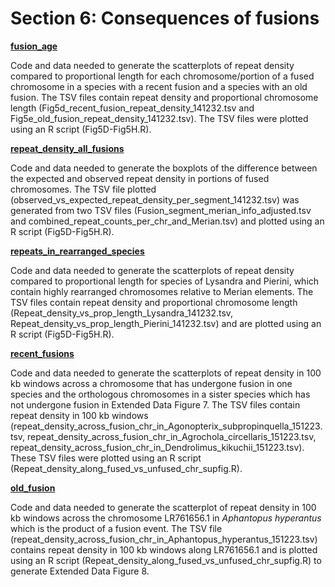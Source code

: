 # Section 6: Consequences of fusions

[**fusion_age**](<https://github.com/charlottewright/Chromosome_evolution_Lepidoptera_MS/tree/main/6_fusion_consequences/fusion_age>)

Code and data needed to generate the scatterplots of repeat density compared to proportional length for each chromosome/portion of a fused chromosome in a species with a recent fusion and a species with an old fusion.
The TSV files contain repeat density and proportional chromosome length (Fig5d_recent_fusion_repeat_density_141232.tsv and Fig5e_old_fusion_repeat_density_141232.tsv).
The TSV files were plotted using an R script (Fig5D-Fig5H.R).

[**repeat_density_all_fusions**](<https://github.com/charlottewright/Chromosome_evolution_Lepidoptera_MS/tree/main/6_fusion_consequences/repeat_density_all_fusions>)

Code and data needed to generate the boxplots of the difference between the expected and observed repeat density in portions of fused chromosomes. 
The TSV file plotted (observed_vs_expected_repeat_density_per_segment_141232.tsv) was generated from two TSV files (Fusion_segment_merian_info_adjusted.tsv and combined_repeat_counts_per_chr_and_Merian.tsv) and plotted using an R script (Fig5D-Fig5H.R).

[**repeats_in_rearranged_species**](<https://github.com/charlottewright/Chromosome_evolution_Lepidoptera_MS/tree/main/6_fusion_consequences/repeats_in_rearranged_species>)

Code and data needed to generate the scatterplots of repeat density compared to proportional length for species of Lysandra and Pierini, which contain highly rearranged chromosomes relative to Merian elements.
The TSV files contain repeat density and proportional chromosome length (Repeat_density_vs_prop_length_Lysandra_141232.tsv, Repeat_density_vs_prop_length_Pierini_141232.tsv) and are plotted using an R script (Fig5D-Fig5H.R).

[**recent_fusions**](<https://github.com/charlottewright/Chromosome_evolution_Lepidoptera_MS/tree/main/6_fusion_consequences/recent_fusions>)

Code and data needed to generate the scatterplots of repeat density in 100 kb windows across a chromosome that has undergone fusion in one species and the orthologous chromosomes in a sister species which has not undergone fusion in Extended Data Figure 7.
The TSV files contain repeat density in 100 kb windows (repeat_density_across_fusion_chr_in_Agonopterix_subpropinquella_151223.tsv, repeat_density_across_fusion_chr_in_Agrochola_circellaris_151223.tsv, repeat_density_across_fusion_chr_in_Dendrolimus_kikuchii_151223.tsv).
These TSV files were plotted using an R script (Repeat_density_along_fused_vs_unfused_chr_supfig.R).

[**old_fusion**](<https://github.com/charlottewright/Chromosome_evolution_Lepidoptera_MS/tree/main/6_fusion_consequences/old_fusion>)

Code and data needed to generate the scatterplot of repeat density in 100 kb windows across the chromosome LR761656.1 in *Aphantopus hyperantus* which is the product of a fusion event. The TSV file (repeat_density_across_fusion_chr_in_Aphantopus_hyperantus_151223.tsv) contains repeat density in 100 kb windows along LR761656.1 and is plotted using an R script (Repeat_density_along_fused_vs_unfused_chr_supfig.R) to generate Extended Data Figure 8.
